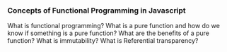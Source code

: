 ### Concepts of Functional Programming in Javascript


What is functional programming?
What is a pure function and how do we know if something is a pure function?
What are the benefits of a pure function?
What is immutability?
What is Referential transparency?